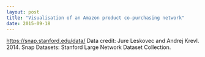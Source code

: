 ```yaml
---
layout: post
title: "Visualisation of an Amazon product co-purchasing network"
date: 2015-09-18
---
```

https://snap.stanford.edu/data/
Data credit: Jure Leskovec and Andrej Krevl. 2014. Snap Datasets: Stanford Large Network Dataset Collection.
